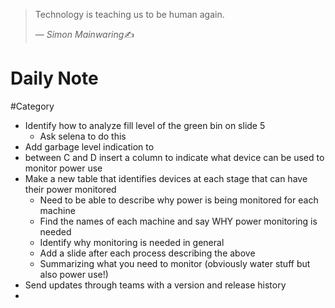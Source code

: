 > Technology is teaching us to be human again.
>
> &mdash; <cite>Simon Mainwaring</cite>✍️

# Daily Note
#Category

- Identify how to analyze fill level of the green bin on slide 5
	- Ask selena to do this
- Add garbage level indication to 
- between C and D insert a column to indicate what device can be used to monitor power use
- Make a new table that identifies devices at each stage that can have their power monitored
	- Need to be able to describe why power is being monitored for each machine
	- Find the names of each machine and say WHY power monitoring is needed
	- Identify why monitoring is needed in general
	- Add a slide after each process describing the above
	- Summarizing what you need to monitor (obviously water stuff but also power use!)
- Send updates through teams with a version and release history
- 